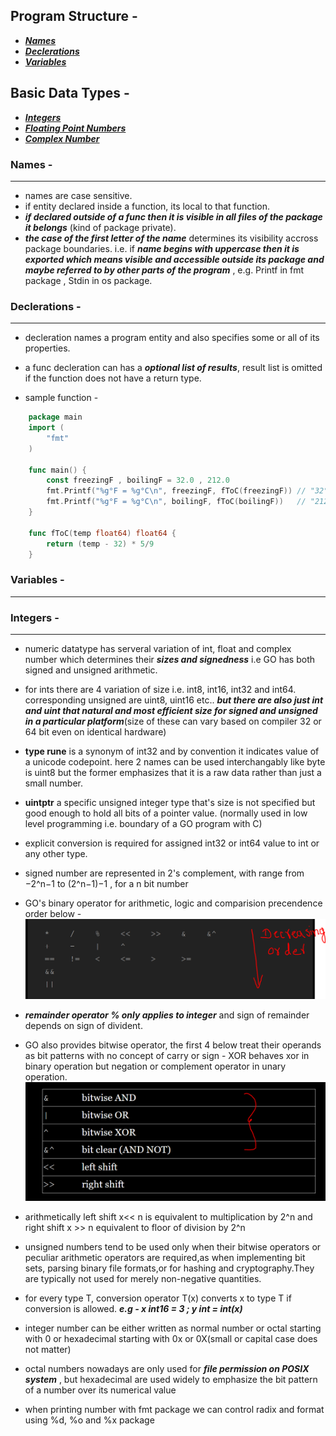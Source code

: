 ## Program Structure -  
   * ***[Names](#names--)*** 
   * ***[Declerations](#declerations--)***
   * ***[Variables](#variables--)***


## Basic Data Types -  
   * ***[Integers](#integers--)*** 
   * ***[Floating Point Numbers](#floating-point-numbers--)*** 
   * ***[Complex Number](#complex-number--)*** 


### Names -
----------

- names are case sensitive.
- if entity declared inside a function, its local to that function.
- ***if declared outside of a func then it is visible in all files of the package it belongs*** (kind of package private).
- ***the case of the first letter of the name*** determines its visibility accross package boundaries. i.e. if ***name begins with uppercase then it is **exported** which means visible and accessible outside its package and maybe referred to by other parts of the program*** , e.g. Printf in fmt package , Stdin in os package.



### Declerations -
----------

- decleration names a program entity and also specifies some or all of its properties.
- a func decleration can has a ***optional list of results***, result list is omitted if the function does not have a return type.

- sample function -
```go
    package main
    import (
        "fmt"
    )

    func main() {
        const freezingF , boilingF = 32.0 , 212.0
        fmt.Printf("%g°F = %g°C\n", freezingF, fToC(freezingF)) // "32°F = 0°C"
        fmt.Printf("%g°F = %g°C\n", boilingF, fToC(boilingF))   // "212°F = 100°C"
    }

    func fToC(temp float64) float64 {
        return (temp - 32) * 5/9
    }
```


### Variables -
----------




 









### Integers -
----------

- numeric datatype has serveral variation of int, float and complex number which determines their ***sizes and signedness*** i.e GO has both signed and unsigned arithmetic.
- for ints there are 4 variation of size i.e. int8, int16, int32 and int64. corresponding unsigned are uint8, uint16 etc.. ***but there are also just int and uint that natural and most efficient size for signed and unsigned in a particular platform***(size of these can vary based on compiler 32 or 64 bit even on identical hardware) 
- **type rune** is a synonym of int32 and by convention it indicates value of a unicode codepoint. here 2 names can be used interchangably like byte is uint8 but the former emphasizes that it is a raw data rather than just a small number.
- **uintptr** a specific unsigned integer type that's size is not specified but good enough to hold all bits of a pointer value. (normally used in low level programming i.e. boundary of a GO program with C)
- explicit conversion is required for assigned int32 or int64 value to int or any other type.
- signed number are represented in 2's complement, with range from −2^n−1 to (2^n−1)−1 , for a n bit number
- GO's binary operator for arithmetic, logic and comparision precendence order below - 
![alt](/resources/images/Go_operator_precedence.PNG)

- ***remainder operator % only applies to integer*** and sign of remainder depends on sign of divident.
- GO also provides bitwise operator, the first 4 below treat their operands as bit patterns with no concept of carry or sign - XOR behaves xor in binary operation but negation or complement operator in unary operation. 
![alt](/resources/images/Go_bitwise_operator.PNG)


- arithmetically left shift x<< n is equivalent to multiplication by 2^n and right shift x >> n equivalent to floor of division by 2^n
- unsigned numbers tend to be used only when their bitwise operators or peculiar arithmetic operators are required,as when implementing bit sets, parsing binary file formats,or for hashing and cryptography.They are typically not used for merely non-negative quantities.

- for every type T, conversion operator T(x) converts x to type T if conversion is allowed. ***e.g -  x int16 = 3 ; y int = int(x)***
- integer number can be either written as normal number or octal starting with 0 or hexadecimal starting with 0x or 0X(small or capital case does not matter)
- octal numbers nowadays are only used for ***file permission on POSIX system*** , but hexadecimal are used widely to emphasize the bit pattern of a number over its numerical value
- when printing number with fmt package we can control radix and format using %d, %o and %x package